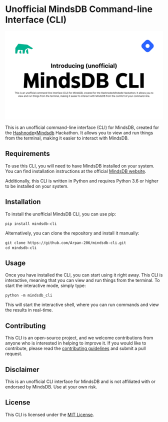 # Unofficial MindsDB Command-line Interface (CLI)

![Mindsdb CLI Thumbnail](MindsDB_CLI.svg)

This is an unofficial command-line interface (CLI) for MindsDB, created for the [Hashnode](https://hashnode.com)x[Mindsdb](https://mindsdb.com) Hackathon. It allows you to view and run things from the terminal, making it easier to interact with MindsDB.

## Requirements

To use this CLI, you will need to have MindsDB installed on your system. You can find installation instructions at the official [MindsDB website](https://mindsdb.com). 

Additionally, this CLI is written in Python and requires Python 3.6 or higher to be installed on your system.

## Installation

To install the unofficial MindsDB CLI, you can use pip:

```
pip install mindsdb-cli
```

Alternatively, you can clone the repository and install it manually:

```
git clone https://github.com/Arpan-206/mindsdb-cli.git
cd mindsdb-cli
```

## Usage

Once you have installed the CLI, you can start using it right away. This CLI is interactive, meaning that you can view and run things from the terminal. To start the interactive mode, simply type:

```
python -m mindsdb_cli 
```

This will start the interactive shell, where you can run commands and view the results in real-time.


## Contributing

This CLI is an open-source project, and we welcome contributions from anyone who is interested in helping to improve it. If you would like to contribute, please read the [contributing guidelines](https://github.com/Arpan-206/mindsdb-cli/blob/main/CONTRIBUTING.md) and submit a pull request.

## Disclaimer

This is an unofficial CLI interface for MindsDB and is not affiliated with or endorsed by MindsDB. Use at your own risk.

## License

This CLI is licensed under the [MIT License](https://github.com/Arpan-206/mindsdb-cli/blob/main/LICENSE).